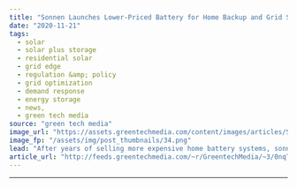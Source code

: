 ```yaml
---
title: "Sonnen Launches Lower-Priced Battery for Home Backup and Grid Services"
date: "2020-11-21"
tags: 
  - solar
  - solar plus storage 
  - residential solar
  - grid edge
  - regulation &amp; policy
  - grid optimization
  - demand response
  - energy storage
  - news,
  - green tech media
source: "green tech media"
image_url: "https://assets.greentechmedia.com/content/images/articles/Sonnen_Core_House_XL.jpeg"
image_fp: "/assets/img/post_thumbnails/34.png"
lead: "After years of selling more expensive home battery systems, sonnen launched a new product Thursday to compete on cost with other mainstream options in the U.S. residential energy storage market. The Germany-based company, acquired by oil major Shell  ..."
article_url: "http://feeds.greentechmedia.com/~r/GreentechMedia/~3/0nqTtYXbFoI/sonnen-launches-cost-competitive-battery-to-expand-home-storage-options"
---
```


---
